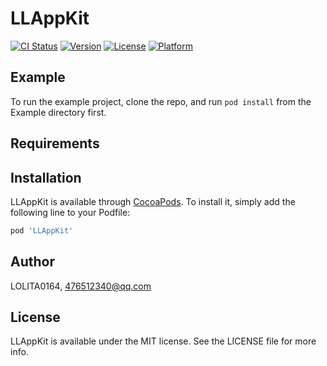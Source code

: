 # LLAppKit

[![CI Status](https://img.shields.io/travis/LOLITA0164/LLAppKit.svg?style=flat)](https://travis-ci.org/LOLITA0164/LLAppKit)
[![Version](https://img.shields.io/cocoapods/v/LLAppKit.svg?style=flat)](https://cocoapods.org/pods/LLAppKit)
[![License](https://img.shields.io/cocoapods/l/LLAppKit.svg?style=flat)](https://cocoapods.org/pods/LLAppKit)
[![Platform](https://img.shields.io/cocoapods/p/LLAppKit.svg?style=flat)](https://cocoapods.org/pods/LLAppKit)

## Example

To run the example project, clone the repo, and run `pod install` from the Example directory first.

## Requirements

## Installation

LLAppKit is available through [CocoaPods](https://cocoapods.org). To install
it, simply add the following line to your Podfile:

```ruby
pod 'LLAppKit'
```

## Author

LOLITA0164, 476512340@qq.com

## License

LLAppKit is available under the MIT license. See the LICENSE file for more info.
